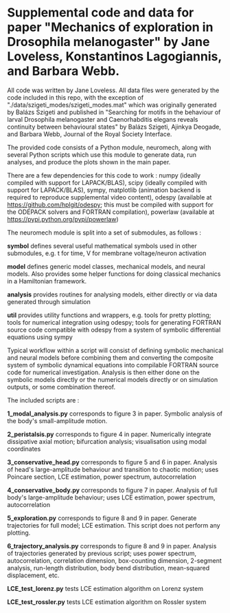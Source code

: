 # Supplemental code and data for paper "Mechanics of exploration in Drosophila melanogaster" by Jane Loveless, Konstantinos Lagogiannis, and Barbara Webb. 

All code was written by Jane Loveless. All data files were generated by the code included in this repo, with the exception of "./data/szigeti_modes/szigeti_modes.mat" which was originally generated by Balázs Szigeti and published in "Searching for motifs in the behaviour of larval Drosophila melanogaster and Caenorhabditis elegans reveals continuity between behavioural states" by Balázs Szigeti, Ajinkya Deogade, and Barbara Webb, Journal of the Royal Society Interface.


The provided code consists of a Python module, neuromech, along with several
Python scripts which use this module to generate data, run analyses, and produce
the plots shown in the main paper.

There are a few dependencies for this code to work :
	numpy (ideally compiled with support for LAPACK/BLAS),
	scipy (ideally compiled with support for LAPACK/BLAS),
	sympy,
	matplotlib (animation backend is required to reproduce supplemental
		    video content),
	odespy (available at https://github.com/hplgit/odespy; this must be
		compiled with support for the ODEPACK solvers and FORTRAN
		compilation),
	powerlaw (available at https://pypi.python.org/pypi/powerlaw)


The neuromech module is split into a set of submodules, as follows :

<b>symbol</b>
defines several useful mathematical symbols used in other submodules, e.g. t for
time, V for membrane voltage/neuron activation

<b>model</b>
defines generic model classes, mechanical models, and neural models. Also
provides some helper functions for doing classical mechanics in a Hamiltonian
framework.

<b>analysis</b>
provides routines for analysing models, either directly or via data generated
through simulation

<b>util</b>
provides utility functions and wrappers, e.g. tools for pretty plotting; tools
for numerical integration using odespy; tools for generating FORTRAN source code
compatible with odespy from a system of symbolic differential equations using
sympy

Typical workflow within a script will consist of defining symbolic mechanical
and neural models before combining them and converting the composite system of
symbolic dynamical equations into compilable FORTRAN source code for numerical
investigation. Analysis is then either done on the symbolic models directly or
the numerical models directly or on simulation outputs, or some combination
thereof.

The included scripts are  :

<b>1_modal_analysis.py</b>
corresponds to figure 3 in paper. Symbolic analysis of the body's
small-amplitude motion.

<b>2_peristalsis.py</b>
corresponds to figure 4 in paper. Numerically integrate dissipative axial
motion; bifurcation analysis; visualisation using modal coordinates

<b>3_conservative_head.py</b>
corresponds to figure 5 and 6 in paper. Analysis of head's large-amplitude
behaviour and transition to chaotic motion; uses Poincare section, LCE
estimation, power spectrum, autocorrelation

<b>4_conservative_body.py</b>
corresponds to figure 7 in paper. Analysis of full body's large-amplitude
behaviour; uses LCE estimation, power spectrum, autocorrelation

<b>5_exploration.py</b>
corresponds to figure 8 and 9 in paper. Generate trajectories for full model;
LCE estimation. This script does not perform any plotting.

<b>6_trajectory_analysis.py</b>
corresponds to figure 8 and 9 in paper. Analysis of trajectories generated by
previous script; uses power spectrum, autocorrelation, correlation dimension,
box-counting dimension, 2-segment analysis, run-length distribution, body bend
distribution, mean-squared displacement, etc.

<b>LCE_test_lorenz.py</b>
tests LCE estimation algorithm on Lorenz system

<b>LCE_test_rossler.py</b>
tests LCE estimation algorithm on Rossler system
